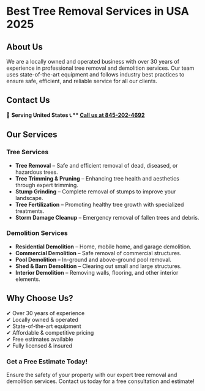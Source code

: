 # Best Tree Removal Services in USA 2025

## About Us
We are a locally owned and operated business with over 30 years of experience in professional tree removal and demolition services. Our team uses state-of-the-art equipment and follows industry best practices to ensure safe, efficient, and reliable service for all our clients.

## Contact Us
📍 **Serving United States
📞 ** <a href="https://tel:845-202-4692/" target="_blank">Call us at 845-202-4692</a>**  

## Our Services

### Tree Services
- **Tree Removal** – Safe and efficient removal of dead, diseased, or hazardous trees.
- **Tree Trimming & Pruning** – Enhancing tree health and aesthetics through expert trimming.
- **Stump Grinding** – Complete removal of stumps to improve your landscape.
- **Tree Fertilization** – Promoting healthy tree growth with specialized treatments.
- **Storm Damage Cleanup** – Emergency removal of fallen trees and debris.

### Demolition Services
- **Residential Demolition** – Home, mobile home, and garage demolition.
- **Commercial Demolition** – Safe removal of commercial structures.
- **Pool Demolition** – In-ground and above-ground pool removal.
- **Shed & Barn Demolition** – Clearing out small and large structures.
- **Interior Demolition** – Removing walls, flooring, and other interior elements.

## Why Choose Us?
✔ Over 30 years of experience  
✔ Locally owned & operated  
✔ State-of-the-art equipment  
✔ Affordable & competitive pricing  
✔ Free estimates available  
✔ Fully licensed & insured  

### Get a Free Estimate Today!
Ensure the safety of your property with our expert tree removal and demolition services. Contact us today for a free consultation and estimate!
